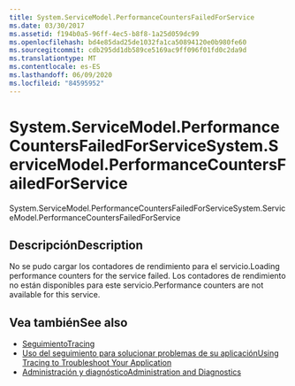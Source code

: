 ```yaml
---
title: System.ServiceModel.PerformanceCountersFailedForService
ms.date: 03/30/2017
ms.assetid: f194b0a5-96ff-4ec5-b8f8-1a25d059dc99
ms.openlocfilehash: bd4e85dad25de1032fa1ca50894120e0b980fe60
ms.sourcegitcommit: cdb295dd1db589ce5169ac9ff096f01fd0c2da9d
ms.translationtype: MT
ms.contentlocale: es-ES
ms.lasthandoff: 06/09/2020
ms.locfileid: "84595952"
---
```

# <a name="systemservicemodelperformancecountersfailedforservice"></a><span data-ttu-id="86b8a-102">System.ServiceModel.PerformanceCountersFailedForService</span><span class="sxs-lookup"><span data-stu-id="86b8a-102">System.ServiceModel.PerformanceCountersFailedForService</span></span>
<span data-ttu-id="86b8a-103">System.ServiceModel.PerformanceCountersFailedForService</span><span class="sxs-lookup"><span data-stu-id="86b8a-103">System.ServiceModel.PerformanceCountersFailedForService</span></span>  
  
## <a name="description"></a><span data-ttu-id="86b8a-104">Descripción</span><span class="sxs-lookup"><span data-stu-id="86b8a-104">Description</span></span>  
 <span data-ttu-id="86b8a-105">No se pudo cargar los contadores de rendimiento para el servicio.</span><span class="sxs-lookup"><span data-stu-id="86b8a-105">Loading performance counters for the service failed.</span></span> <span data-ttu-id="86b8a-106">Los contadores de rendimiento no están disponibles para este servicio.</span><span class="sxs-lookup"><span data-stu-id="86b8a-106">Performance counters are not available for this service.</span></span>  
  
## <a name="see-also"></a><span data-ttu-id="86b8a-107">Vea también</span><span class="sxs-lookup"><span data-stu-id="86b8a-107">See also</span></span>

- [<span data-ttu-id="86b8a-108">Seguimiento</span><span class="sxs-lookup"><span data-stu-id="86b8a-108">Tracing</span></span>](index.md)
- [<span data-ttu-id="86b8a-109">Uso del seguimiento para solucionar problemas de su aplicación</span><span class="sxs-lookup"><span data-stu-id="86b8a-109">Using Tracing to Troubleshoot Your Application</span></span>](using-tracing-to-troubleshoot-your-application.md)
- [<span data-ttu-id="86b8a-110">Administración y diagnóstico</span><span class="sxs-lookup"><span data-stu-id="86b8a-110">Administration and Diagnostics</span></span>](../index.md)
